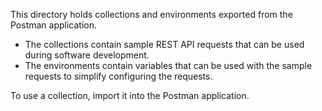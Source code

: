 This directory holds collections and environments exported from the Postman application.
- The collections contain sample REST API requests that can be used during software development.
- The environments contain variables that can be used with the sample requests to simplify configuring the requests.

To use a collection, import it into the Postman application.
